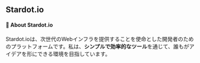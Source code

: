 ## **Stardot.io**

#### 🌌 **About Stardot.io**  
Stardot.ioは、次世代のWebインフラを提供することを使命とした開発者のためのプラットフォームです。私は、**シンプルで効率的なツール**を通じて、誰もがアイデアを形にできる環境を目指しています。
